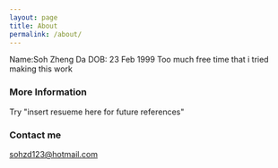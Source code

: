 ```yaml
---
layout: page
title: About
permalink: /about/
---
```


Name:Soh Zheng Da
DOB: 23 Feb 1999
Too much free time that i tried making this work

### More Information

Try "insert resueme here for future references"

### Contact me

[sohzd123@hotmail.com](mailto:sohzd123@hotmail.com)